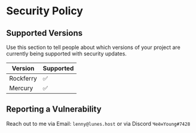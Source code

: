 # Security Policy

## Supported Versions

Use this section to tell people about which versions of your project are
currently being supported with security updates.

| Version | Supported          |
| ------- | ------------------ |
| Rockferry   | :white_check_mark: |
| Mercury   | :white_check_mark:                |

## Reporting a Vulnerability

Reach out to me via Email: ``lenny@lunes.host`` or via Discord ``ЧеёнYoung#7428``
